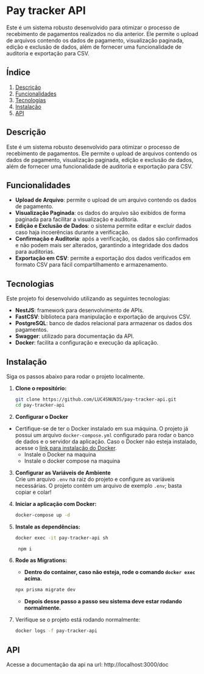 # Pay tracker API

Este é um sistema robusto desenvolvido para otimizar o processo de recebimento de pagamentos realizados no dia anterior. Ele permite o upload de arquivos contendo os dados de pagamento, visualização paginada, edição e exclusão de dados, além de fornecer uma funcionalidade de auditoria e exportação para CSV.

## Índice

1. [Descrição](#descrição)
2. [Funcionalidades](#funcionalidades)
3. [Tecnologias](#tecnologias)
4. [Instalação](#instalação)
5. [API](#api)

## Descrição

Este é um sistema robusto desenvolvido para otimizar o processo de recebimento de pagamentos. Ele permite o upload de arquivos contendo os dados de pagamento, visualização paginada, edição e exclusão de dados, além de fornecer uma funcionalidade de auditoria e exportação para CSV.

## Funcionalidades

- **Upload de Arquivo**: permite o upload de um arquivo contendo os dados de pagamento.
- **Visualização Paginada**: os dados do arquivo são exibidos de forma paginada para facilitar a visualização e auditoria.
- **Edição e Exclusão de Dados**: o sistema permite editar e excluir dados caso haja incoerências durante a verificação.
- **Confirmação e Auditoria**: após a verificação, os dados são confirmados e não podem mais ser alterados, garantindo a integridade dos dados para auditorias.
- **Exportação em CSV**: permite a exportação dos dados verificados em formato CSV para fácil compartilhamento e armazenamento.

## Tecnologias

Este projeto foi desenvolvido utilizando as seguintes tecnologias:

- **NestJS**: framework para desenvolvimento de APIs.
- **FastCSV**: biblioteca para manipulação e exportação de arquivos CSV.
- **PostgreSQL**: banco de dados relacional para armazenar os dados dos pagamentos.
- **Swagger**: utilizado para documentação da API.
- **Docker**: facilita a configuração e execução da aplicação.

## Instalação

Siga os passos abaixo para rodar o projeto localmente.

1. **Clone o repositório:**

   ```bash
   git clone https://github.com/LUC4SNUN3S/pay-tracker-api.git
   cd pay-tracker-api

   ```

2. **Configurar o Docker**

- Certifique-se de ter o Docker instalado em sua máquina. O projeto já possui um arquivo `docker-compose.yml` configurado para rodar o banco de dados e o servidor da aplicação. Caso o Docker não esteja instalado, acesse o [link para instalação do Docker](https://docs.docker.com).
  - Instale o Docker na maquina
  - Instale o docker compose na maquina

3. **Configurar as Variáveis de Ambiente**  
   Crie um arquivo `.env` na raiz do projeto e configure as variáveis necessárias. O projeto contém um arquivo de exemplo `.env`; basta copiar e colar!

4. **Iniciar a aplicação com Docker:**

   ```bash
   docker-compose up -d

   ```

5. **Instale as dependências:**

   ```bash
   docker exec -it pay-tracker-api sh
   ```

   ```bash
    npm i
   ```

6. **Rode as Migrations:**

   - **Dentro do container, caso não esteja, rode o comando `docker exec` acima.**

   ```bash
   npx prisma migrate dev
   ```

   - **Depois desse passo a passo seu sistema deve estar rodando normalmente.**

7. Verifique se o projeto está rodando normalmente:
   ```bash
   docker logs -f pay-tracker-api
   ```

## API

Acesse a documentação da api na url: http://localhost:3000/doc
